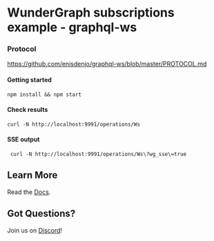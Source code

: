 # WunderGraph subscriptions example - graphql-ws

### Protocol

https://github.com/enisdenjo/graphql-ws/blob/master/PROTOCOL.md

#### Getting started

```shell
npm install && npm start
```

#### Check results

```shell
curl -N http://localhost:9991/operations/Ws
```

#### SSE output

```shell
 curl -N http://localhost:9991/operations/Ws\?wg_sse\=true
```

## Learn More

Read the [Docs](https://wundergraph.com/docs).

## Got Questions?

Join us on [Discord](https://wundergraph.com/discord)!
